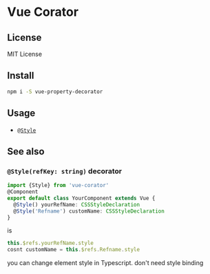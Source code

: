 # Vue Corator


## License

MIT License

## Install

```bash
npm i -S vue-property-decorator
```

## Usage

- [`@Style`](#Style)

## See also

### <a id="Style"></a> `@Style(refKey: string)` decorator

```ts
import {Style} from 'vue-corator'
@Component
export default class YourComponent extends Vue {
  @Style() yourRefName: CSSStyleDeclaration
  @Style('Refname') customName: CSSStyleDeclaration
}
```
is

```ts
this.$refs.yourRefName.style
cosnt customName = this.$refs.Refname.style

```

you can change element style in Typescript. don't need style binding